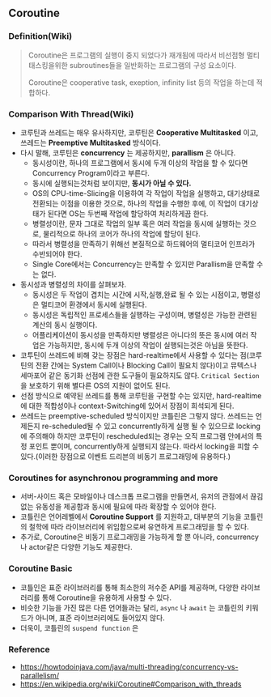 ## Coroutine

### Definition(Wiki)

> Coroutine은 프로그램의 실행이 중지 되었다가 재개됨에 따라서 비선점형 멀티 태스킹을위한 subroutines들을 일반화하는 프로그램의 구성 요소이다. 
>
> Coroutine은 cooperative task, exeption, infinity list 등의 작업을 하는데 적합하다.



### Comparison With Thread(Wiki)

- 코루틴과 쓰레드는 매우 유사하지만, 코루틴은 **Cooperative Multitasked** 이고, 쓰레드는 **Preemptive Multitasked** 방식이다. 
- 다시 말해, 코루틴은 **concurrency** 는 제공하지만, **parallism** 은 아니다. 
	- 동시성이란, 하나의 프로그램에서 동시에 두개 이상의 작업을 할 수 있다면 Concurrency Program이라고 부른다.
	- 동시에 실행되는것처럼 보이지만, **동시가 아닐 수 있다.**
	- OS의 CPU-time-Slicing을 이용하여 각 작업이 작업을 실행하고, 대기상태로 전환되는 이점을 이용한 것으로, 하나의 작업을 수행한 후에, 이 작업이 대기상태가 된다면 OS는 두번째 작업에 할당하여 처리하게끔 한다.
	- 병렬성이란, 문자 그대로 작업의 일부 혹은 여러 작업을 동시에 실행하는 것으로, 물리적으로 하나의 코어가 하나의 작업에 할당이 된다.
	- 따라서 병렬성을 만족하기 위해선 본질적으로 하드웨어의 멀티코어 인프라가 수반되어야 한다.
	- Single Core에서는 Concurrency는 만족할 수 있지만 Parallism을 만족할 수는 없다.
- 동시성과 병렬성의 차이를 살펴보자.
	- 동시성은 두 작업이 겹치는 시간에 시작,실행,완료 될 수 있는 시점이고, 병렬성은 멀티코어 환경에서 동시에 실행된다.
	- 동시성은 독립적인 프로세스들을 실행하는 구성이며, 병렬성은 가능한 관련된 계산의 동시 실행이다.
	- 어플리케이션이 동시성을 만족하지만 병렬성은 아니다의 뜻은 동시에 여러 작업은 가능하지만, 동시에 두개 이상의 작업이 실행되는것은 아님을 뜻한다. 
- 코투틴이 쓰레드에 비해 갖는 장점은 hard-realtime에서 사용할 수 있다는 점(코루틴의 전환 간에는 System Call이나 Blocking Call이 필요치 않다)이고 뮤텍스나 세마포어 같은 동기화 선점에 관한 도구들이 필요하지도 않다. `Critical Section` 을 보호하기 위해 별다른 OS의 지원이 없어도 된다.
- 선점 방식으로 예약된 쓰레드를 통해 코루틴을 구현할 수는 있지만, hard-realtime에 대한 적합성이나 context-Switching에 있어서 장점이 희석되게 된다.
- 쓰레드는 preemptive-scheduled 방식이지만 코틀린은 그렇지 않다. 쓰레드는 언제든지 re-scheduled될 수 있고 concurrently하게 실행 될 수 있으므로 locking에 주의해야 하지만 코루틴이 rescheduled되는 경우는 오직 프로그램 안에서의 특정 포인트 뿐이며, concurrently하게 실행되지 않는다. 따라서 locking을 피할 수 있다.(이러한 장점으로 이벤트 드리븐의 비동기 프로그래밍에 유용하다.)



### Coroutines for asynchronou programming and more

- 서버-사이드 혹은 모바일이나 데스크톱 프로그램을 만들면서, 유저의 관점에서 끊김없는 유동성을 제공함과 동시에 필요에 따라 확장할 수 있어야 한다. 
- 코틀린은 언어레벨에서 **Coroutine Support** 를 지원하고, 대부분의 기능을 코틀린의 철학에 따라 라이브러리에 위임함으로써 유연하게 프로그래밍을 할 수 있다.
- 추가로, Coroutine은 비동기 프로그래밍을 가능하게 할 뿐 아니라, concurrency나 actor같은 다양한 기능도 제공한다.



### Coroutine Basic

- 코틀인은 표준 라이브러리를 통해 최소한의 저수준 API를 제공하며, 다양한 라이브러리를 통해 Coroutine을 유용하게 사용할 수 있다.
- 비슷한 기능을 가진 많은 다른 언어들과는 달리, `async` 나 `await` 는 코틀린의 키워드가 아니며, 표준 라이브러리에도 들어있지 않다.
- 더욱이, 코틀린의 `suspend function` 은 



### Reference

- https://howtodoinjava.com/java/multi-threading/concurrency-vs-parallelism/
- https://en.wikipedia.org/wiki/Coroutine#Comparison_with_threads
